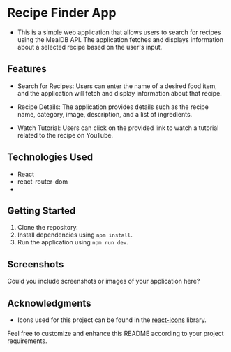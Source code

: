 
# Recipe Finder App
- This is a simple web application that allows users to search for recipes using the MealDB API. The application fetches and displays information about a selected recipe based on the user's input.



## Features

- Search for Recipes: Users can enter the name of a desired food item, and the application will fetch and display information about that recipe.

- Recipe Details: The application provides details such as the recipe name, category, image, description, and a list of ingredients.

- Watch Tutorial: Users can click on the provided link to watch a tutorial related to the recipe on YouTube.

## Technologies Used

- React
- react-router-dom
- 

## Getting Started

1. Clone the repository.
2. Install dependencies using `npm install`.
3. Run the application using `npm run dev`.

## Screenshots

Could you include screenshots or images of your application here?

## Acknowledgments

- Icons used for this project can be found in the [react-icons](https://react-icons.github.io/react-icons/) library.

Feel free to customize and enhance this README according to your project requirements.


